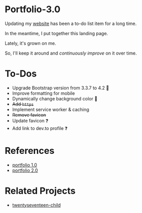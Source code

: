 # Portfolio-3.0

Updating my [website](https://shannoncrabill.com/) has been a to-do list item for a long time.

In the meantime, I put together this landing page.

Lately, it's grown on me.

So, I'll keep it around and _continuously improve_ on it over time.

# To-Dos

- Upgrade Bootstrap version from 3.3.7 to 4.2 :ghost:
- Improve formatting for mobile
- Dynamically change background color 🤔
- ~~Add `https`~~
- Implement service worker & caching
- ~~Remove favicon~~
- Update favicon :question:
- Add link to dev.to profile :question:

# References

- [portfolio 1.0](https://github.com/scrabill/scrabill.github.io)
- [portfolio 2.0](https://github.com/scrabill/portfolio-2.0)

# Related Projects

- [twentyseventeen-child](https://github.com/scrabill/twentyseventeen-child)
